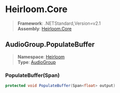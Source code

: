 # Heirloom.Core

> **Framework**: .NETStandard,Version=v2.1  
> **Assembly**: [Heirloom.Core][0]  

## AudioGroup.PopulateBuffer

> **Namespace**: [Heirloom][0]  
> **Type**: [AudioGroup][1]  

### PopulateBuffer(Span<float>)

```cs
protected void PopulateBuffer(Span<float> output)
```

[0]: ../Heirloom.Core.md
[1]: Heirloom.AudioGroup.md
